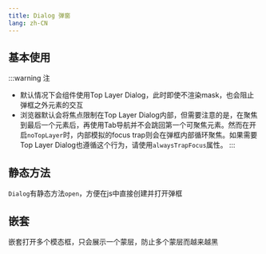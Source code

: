 ```yaml
---
title: Dialog 弹窗
lang: zh-CN
---
```


## 基本使用

<!-- @Code:basicUsage -->

:::warning 注
- 默认情况下会组件使用Top Layer Dialog，此时即使不渲染mask，也会阻止弹框之外元素的交互
- 浏览器默认会将焦点限制在Top Layer Dialog内部，但需要注意的是，在聚焦到最后一个元素后，再使用Tab导航并不会跳回第一个可聚焦元素。然而在开启`noTopLayer`时，内部模拟的focus trap则会在弹框内部循环聚焦。如果需要Top Layer Dialog也遵循这个行为，请使用`alwaysTrapFocus`属性。
:::

## 静态方法

`Dialog`有静态方法`open`，方便在js中直接创建并打开弹框

<!-- @Code:staticMethods -->


## 嵌套

嵌套打开多个模态框，只会展示一个蒙层，防止多个蒙层而越来越黑

<!-- @Code:nested -->